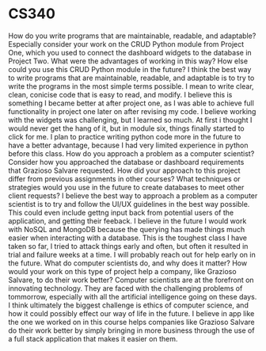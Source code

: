 # CS340

How do you write programs that are maintainable, readable, and adaptable? Especially consider your work on the CRUD Python module from Project One, which you used to connect the dashboard widgets to the database in Project Two. What were the advantages of working in this way? How else could you use this CRUD Python module in the future?
I think the best way to write programs that are maintainable, readable, and adaptable is to try to write the programs in the most simple terms possible. I mean to write clear, clean, conicise code that is easy to read, and modify. I believe this is something I became better at after project one, as I was able to achieve full functionality in project one later on after revising my code. I believe working with the widgets was challenging, but I learned so much. At first i thought I would never get the hang of it, but in module six, things finally started to click for me. I plan to practice writing python code more in the future to have a better advantage, because I had very limited experience in python before this class. 
How do you approach a problem as a computer scientist? Consider how you approached the database or dashboard requirements that Grazioso Salvare requested. How did your approach to this project differ from previous assignments in other courses? What techniques or strategies would you use in the future to create databases to meet other client requests?
I believe the best way to approach a problem as a computer scientist is to try and follow the UI/UX guidelines in the best way possible. This could even include gettng input back from potential users of the application, and getting their feeback. I believe in the future I would work with NoSQL and MongoDB because the querying has made things much easier when interacting with a database. This is the toughest class I have taken so far, I tried to attack things early and often, but often it resulted in trial and failure weeks at a time. I will probably reach out for help early on in the future.
What do computer scientists do, and why does it matter? How would your work on this type of project help a company, like Grazioso Salvare, to do their work better?
Computer scientists are at the forefront on innovating technology. They are faced with the challenging problems of tommorrow, especially with all the artificial intelligence going on these days. I think ultimately the biggest challenge is ethics of computer science, and how it could possibly effect our way of life in the future. I believe in app like the one we worked on in this course helps companies like Grazioso Salvare do their work better by simply bringing in more business through the use of a full stack application that makes it easier on them.
